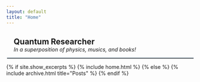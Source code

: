 ```yaml
---
layout: default
title: "Home"
---
```

  <h2 STYLE="margin: 30px 20px 0px 20px">Quantum Researcher</h2>
  <em STYLE="margin: 0px 20px 0px 20px">In a superposition of physics, musics, and books!</em>
<br>
<hr style="border-top: 1px solid #537188;margin-left:2;margin-right:2">
{% if site.show_excerpts %}
  {% include home.html %}
{% else %}
  {% include archive.html title="Posts" %}
{% endif %}
